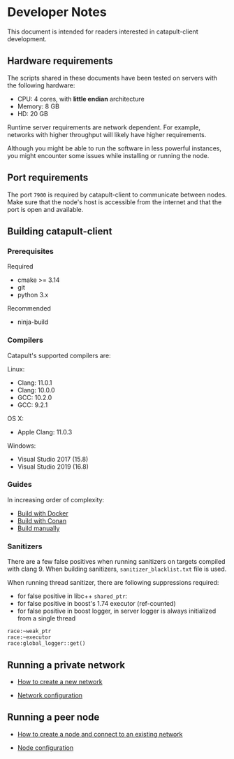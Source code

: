 # Developer Notes

This document is intended for readers interested in catapult-client development.

## Hardware requirements

The scripts shared in these documents have been tested on servers with the following hardware:

* CPU: 4 cores, with **little endian** architecture
* Memory: 8 GB
* HD: 20 GB

Runtime server requirements are network dependent.
For example, networks with higher throughput will likely have higher requirements.

Although you might be able to run the software in less powerful instances, you might encounter some issues while installing or running the node.

## Port requirements

The port ``7900`` is required by catapult-client to communicate between nodes.
Make sure that the node's host is accessible from the internet and that the port is open and available.

## Building catapult-client

### Prerequisites

Required

* cmake >= 3.14
* git
* python 3.x

Recommended

* ninja-build

### Compilers

Catapult's supported compilers are:

Linux:

* Clang: 11.0.1
* Clang: 10.0.0
* GCC: 10.2.0
* GCC: 9.2.1

OS X:

* Apple Clang: 11.0.3

Windows:

* Visual Studio 2017 (15.8)
* Visual Studio 2019 (16.8)

### Guides

In increasing order of complexity:

* [Build with Docker](BUILD-docker.md)
* [Build with Conan](BUILD-conan.md)
* [Build manually](BUILD-manual.md)

### Sanitizers

There are a few false positives when running sanitizers on targets
compiled with clang 9.
When building sanitizers, `sanitizer_blacklist.txt` file is used.

When running thread sanitizer, there are following suppressions required:

* for false positive in libc++ `shared_ptr`:
* for false positive in boost's 1.74 executor (ref-counted)
* for false positive in boost logger, in server logger is always initialized from a single thread

```suppresions
race:~weak_ptr
race:~executor
race:global_logger::get()
```

## Running a private network

* [How to create a new network](RUNNETWORKLIN.md)

* [Network configuration](https://symbol.github.io/guides/network/configuring-network-properties.html)

## Running a peer node

* [How to create a node and connect to an existing network](RUNPEERLIN.md)

* [Node configuration](https://symbol.github.io/guides/network/configuring-node-properties.html)
